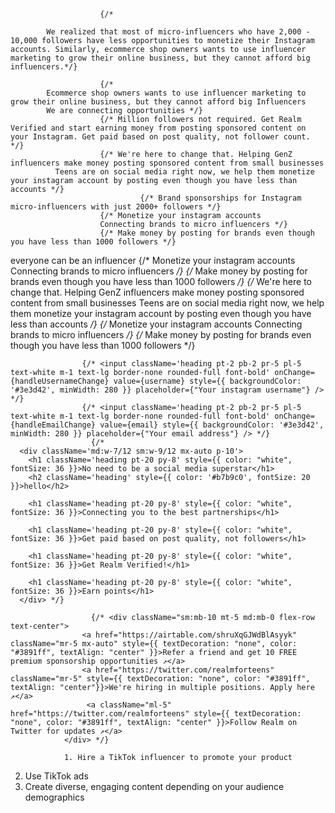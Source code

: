                         {/* 

            We realized that most of micro-influencers who have 2,000 - 10,000 followers have less opportunities to monetize their Instagram accounts. Similarly, ecommerce shop owners wants to use influencer marketing to grow their online business, but they cannot afford big influencers.*/}

                        {/*             
            Ecommerce shop owners wants to use influencer marketing to grow their online business, but they cannot afford big Influencers
            We are connecting opportunities */}
                        {/* Million followers not required. Get Realm Verified and start earning money from posting sponsored content on your Instagram. Get paid based on post quality, not follower count. */}
                        {/* We're here to change that. Helping GenZ influencers make money posting sponsored content from small businesses
              Teens are on social media right now, we help them monetize your instagram account by posting even though you have less than accounts */}
                                 {/* Brand sponsorships for Instagram micro-influencers with just 2000+ followers */}
                        {/* Monetize your instagram accounts
                        Connecting brands to micro influencers */}
                        {/* Make money by posting for brands even though you have less than 1000 followers */}
everyone can be an influencer
                                  {/* Monetize your instagram accounts
            Connecting brands to micro influencers */}
                    {/* Make money by posting for brands even though you have less than 1000 followers */}
                            {/* We're here to change that. Helping GenZ influencers make money posting sponsored content from small businesses
              Teens are on social media right now, we help them monetize your instagram account by posting even though you have less than accounts */}
                    {/* Monetize your instagram accounts
            Connecting brands to micro influencers */}
                    {/* Make money by posting for brands even though you have less than 1000 followers */}

                    {/* <input className='heading pt-2 pb-2 pr-5 pl-5 text-white m-1 text-lg border-none rounded-full font-bold' onChange={handleUsernameChange} value={username} style={{ backgroundColor: '#3e3d42', minWidth: 280 }} placeholder={"Your instagram username"} /> */}
                    {/* <input className='heading pt-2 pb-2 pr-5 pl-5 text-white m-1 text-lg border-none rounded-full font-bold' onChange={handleEmailChange} value={email} style={{ backgroundColor: '#3e3d42', minWidth: 280 }} placeholder={"Your email address"} /> */}
                      {/* 
      <div className='md:w-7/12 sm:w-9/12 mx-auto p-10'>
        <h1 className='heading pt-20 py-8' style={{ color: "white", fontSize: 36 }}>No need to be a social media superstar</h1>
        <h2 className='heading' style={{ color: '#b7b9c0', fontSize: 20 }}>hello</h2>

        <h1 className='heading pt-20 py-8' style={{ color: "white", fontSize: 36 }}>Connecting you to the best partnerships</h1>

        <h1 className='heading pt-20 py-8' style={{ color: "white", fontSize: 36 }}>Get paid based on post quality, not followers</h1>

        <h1 className='heading pt-20 py-8' style={{ color: "white", fontSize: 36 }}>Get Realm Verified!</h1>

        <h1 className='heading pt-20 py-8' style={{ color: "white", fontSize: 36 }}>Earn points</h1>
      </div> */}

                      {/* <div className="sm:mb-10 mt-5 md:mb-0 flex-row text-center">
                    <a href="https://airtable.com/shruXqGJWdBlAsyyk" className="mr-5 mx-auto" style={{ textDecoration: "none", color: "#3891ff", textAlign: "center" }}>Refer a friend and get 10 FREE premium sponsorship opportunities ↗</a>
                    <a href="https://twitter.com/realmforteens" className="mr-5" style={{ textDecoration: "none", color: "#3891ff", textAlign: "center"}}>We're hiring in multiple positions. Apply here ↗</a>
                     <a className="ml-5" href="https://twitter.com/realmforteens" style={{ textDecoration: "none", color: "#3891ff", textAlign: "center" }}>Follow Realm on Twitter for updates ↗</a>
                </div> */}

                1. Hire a TikTok influencer to promote your product
2. Use TikTok ads
3. Create diverse, engaging content depending on your audience demographics

